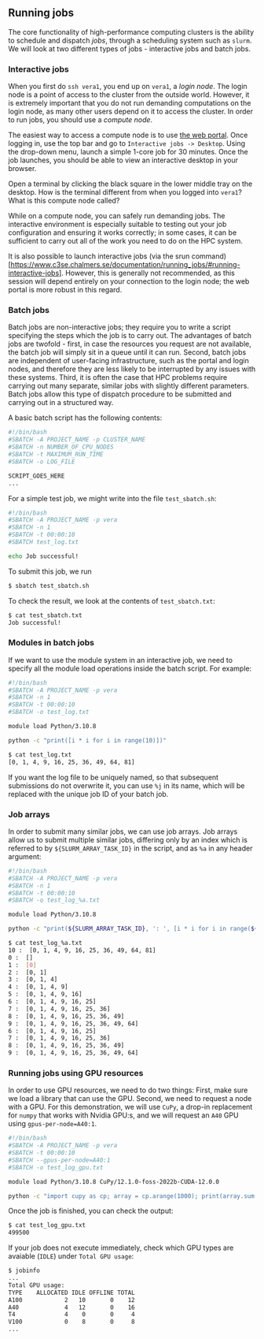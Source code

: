 ## Running jobs

The core functionality of high-performance computing clusters is the ability to schedule and dispatch _jobs_, through a scheduling system such as `slurm`. We will look at two different types of jobs - interactive jobs and batch jobs.

### Interactive jobs

When you first do `ssh vera1`, you end up on `vera1`, a _login node_. The login node is a point of access to the cluster from the outside world. However, it is extremely important that you do not run demanding computations on the login node, as many other users depend on it to access the cluster. In order to run jobs, you should use a _compute node_.

The easiest way to access a compute node is to use [the web portal](https://vera.c3se.chalmers.se). Once logging in, use the top bar and go to `Interactive jobs -> Desktop`. Using the drop-down menu, launch a simple 1-core job for 30 minutes. Once the job launches, you should be able to view an interactive desktop in your browser.

Open a terminal by clicking the black square in the lower middle tray on the desktop. How is the terminal different from when you logged into `vera1`? What is this compute node called?

While on a compute node, you can safely run demanding jobs. The interactive environment is especially suitable to testing out your job configuration and ensuring it works correctly; in some cases, it can be sufficient to carry out all of the work you need to do on the HPC system.

It is also possible to launch interactive jobs (via the srun command)[https://www.c3se.chalmers.se/documentation/running_jobs/#running-interactive-jobs]. However, this is generally not recommended, as this session will depend entirely on your connection to the login node; the web portal is more robust in this regard.

### Batch jobs

Batch jobs are non-interactive jobs; they require you to write a script specifying the steps which the job is to carry out. The advantages of batch jobs are twofold - first, in case the resources you request are not available, the batch job will simply sit in a queue until it can run.
Second, batch jobs are independent of user-facing infrastructure, such as the portal and login nodes, and therefore they are less likely to be interrupted by any issues with these systems.
Third, it is often the case that HPC problems require carrying out many separate, similar jobs with slightly different parameters. Batch jobs allow this type of dispatch procedure to be submitted and carrying out in a structured way.

A basic batch script has the following contents:

```bash
#!/bin/bash
#SBATCH -A PROJECT_NAME -p CLUSTER_NAME
#SBATCH -n NUMBER_OF_CPU_NODES
#SBATCH -t MAXIMUM_RUN_TIME
#SBATCH -o LOG_FILE

SCRIPT_GOES_HERE
...
```

For a simple test job, we might write into the file `test_sbatch.sh`:

```bash
#!/bin/bash
#SBATCH -A PROJECT_NAME -p vera
#SBATCH -n 1
#SBATCH -t 00:00:10
#SBATCH test_log.txt

echo Job successful!
```

To submit this job, we run

```bash
$ sbatch test_sbatch.sh 
```

To check the result, we look at the contents of `test_sbatch.txt`:

```bash
$ cat test_sbatch.txt
Job successful!
```

### Modules in batch jobs

If we want to use the module system in an interactive job, we need to specify all the module load operations inside the batch script. For example:


```bash
#!/bin/bash
#SBATCH -A PROJECT_NAME -p vera
#SBATCH -n 1
#SBATCH -t 00:00:10
#SBATCH -o test_log.txt

module load Python/3.10.8

python -c "print([i * i for i in range(10)])"
```

```bash
$ cat test_log.txt
[0, 1, 4, 9, 16, 25, 36, 49, 64, 81]
```

If you want the log file to be uniquely named, so that subsequent submissions do not overwrite it, you can use `%j` in its name, which will be replaced with the unique job ID of your batch job.

### Job arrays

In order to submit many similar jobs, we can use job arrays. Job arrays allow us to submit multiple similar jobs, differing only by an index which is referred to by `${SLURM_ARRAY_TASK_ID}` in the script, and as `%a` in any header argument:

```bash
#!/bin/bash
#SBATCH -A PROJECT_NAME -p vera
#SBATCH -n 1
#SBATCH -t 00:00:10
#SBATCH -o test_log_%a.txt

module load Python/3.10.8

python -c "print(${SLURM_ARRAY_TASK_ID}, ': ', [i * i for i in range(${SLURM_ARRAY_TASK_ID}])"
```

```bash
$ cat test_log_%a.txt
10 :  [0, 1, 4, 9, 16, 25, 36, 49, 64, 81]
0 :  []
1 :  [0]
2 :  [0, 1]
3 :  [0, 1, 4]
4 :  [0, 1, 4, 9]
5 :  [0, 1, 4, 9, 16]
6 :  [0, 1, 4, 9, 16, 25]
7 :  [0, 1, 4, 9, 16, 25, 36]
8 :  [0, 1, 4, 9, 16, 25, 36, 49]
9 :  [0, 1, 4, 9, 16, 25, 36, 49, 64]
6 :  [0, 1, 4, 9, 16, 25]
7 :  [0, 1, 4, 9, 16, 25, 36]
8 :  [0, 1, 4, 9, 16, 25, 36, 49]
9 :  [0, 1, 4, 9, 16, 25, 36, 49, 64]
```

### Running jobs using GPU resources

In order to use GPU resources, we need to do two things: First, make sure we load a library that can use the GPU. Second, we need to request a node with a GPU. For this demonstration, we will use `CuPy`, a drop-in replacement for `numpy` that works with Nvidia GPU:s, and we will request an `A40` GPU using `gpus-per-node=A40:1`.


```bash
#!/bin/bash
#SBATCH -A PROJECT_NAME -p vera
#SBATCH -t 00:00:10
#SBATCH --gpus-per-node=A40:1
#SBATCH -o test_log_gpu.txt

module load Python/3.10.8 CuPy/12.1.0-foss-2022b-CUDA-12.0.0

python -c "import cupy as cp; array = cp.arange(1000); print(array.sum().get())"
```

Once the job is finished, you can check the output:

```bash
$ cat test_log_gpu.txt
499500
```

If your job does not execute immediately, check which GPU types are avaiable (`IDLE`) under `Total GPU usage`:

```bash
$ jobinfo
...
Total GPU usage:
TYPE    ALLOCATED IDLE OFFLINE TOTAL
A100            2   10       0    12
A40             4   12       0    16
T4              4    0       0     4
V100            0    8       0     8
...
```
